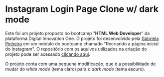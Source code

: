 # Instagram Login Page Clone w/ dark mode
Este foi um projeto proposto no bootcamp "**HTML Web Developer**" da plataforma Digital Innovation One.
O projeto foi desenvolvido pela [Gabriela Pinheiro](https://github.com/SpruceGabriela/) em um módulo do bootcamp chamado "Recriando a página inicial do Instagram".  O repositório com os aquivos utilizados na criação do projeto pode ser acessado [clicando aqui](https://github.com/SpruceGabriela/instagram-dio).

O projeto conta com uma pequena modificação, que é a possibilidade de mudar do *white mode* (tema claro) para o *dark mode* (tema escuro).
